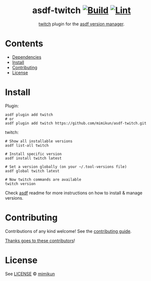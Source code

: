 <div align="center">

# asdf-twitch [![Build](https://github.com/mimikun/asdf-twitch/actions/workflows/build.yml/badge.svg)](https://github.com/mimikun/asdf-twitch/actions/workflows/build.yml) [![Lint](https://github.com/mimikun/asdf-twitch/actions/workflows/lint.yml/badge.svg)](https://github.com/mimikun/asdf-twitch/actions/workflows/lint.yml)


[twitch](https://github.com/twitchdev/twitch-cli) plugin for the [asdf version manager](https://asdf-vm.com).

</div>

# Contents

- [Dependencies](#dependencies)
- [Install](#install)
- [Contributing](#contributing)
- [License](#license)

# Install

Plugin:

```shell
asdf plugin add twitch
# or
asdf plugin add twitch https://github.com/mimikun/asdf-twitch.git
```

twitch:

```shell
# Show all installable versions
asdf list-all twitch

# Install specific version
asdf install twitch latest

# Set a version globally (on your ~/.tool-versions file)
asdf global twitch latest

# Now twitch commands are available
twitch version
```

Check [asdf](https://github.com/asdf-vm/asdf) readme for more instructions on how to
install & manage versions.

# Contributing

Contributions of any kind welcome! See the [contributing guide](CONTRIBUTING.md).

[Thanks goes to these contributors](https://github.com/mimikun/asdf-twitch/graphs/contributors)!

# License

See [LICENSE](LICENSE) © [mimikun](https://github.com/mimikun/)
